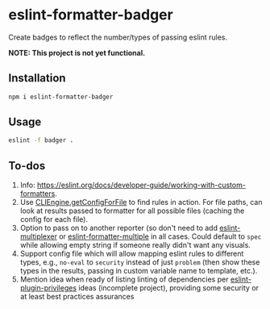 # eslint-formatter-badger

Create badges to reflect the number/types of passing eslint rules.

**NOTE: This project is not yet functional.**

## Installation

```sh
npm i eslint-formatter-badger
```

## Usage

```sh
eslint -f badger .
```

## To-dos

1. Info:
    <https://eslint.org/docs/developer-guide/working-with-custom-formatters>.
1. Use [CLIEngine.getConfigForFile](https://eslint.org/docs/developer-guide/nodejs-api#cliengine-getconfigforfile)
    to find rules in action. For file paths, can look at results passed to formatter
    for all possible files (caching the config for each file).
1. Option to pass on to another reporter (so don't need to add
    [eslint-multiplexer](https://github.com/pimlie/eslint-multiplexer)
    or [eslint-formatter-multiple](https://github.com/halkeye/eslint-formatter-multiple)
    in all cases. Could default to `spec` while allowing empty string
    if someone really didn't want any visuals.
1. Support config file which will allow mapping eslint rules to
    different types, e.g., `no-eval` to `security` instead of just
    `problem` (then show these types in the results, passing in
    custom variable name to template, etc.).
1. Mention idea when ready of listing linting of dependencies per
    [eslint-plugin-privileges](https://github.com/brettz9/eslint-plugin-privileges)
    ideas (incomplete project), providing some security
    or at least best practices assurances
